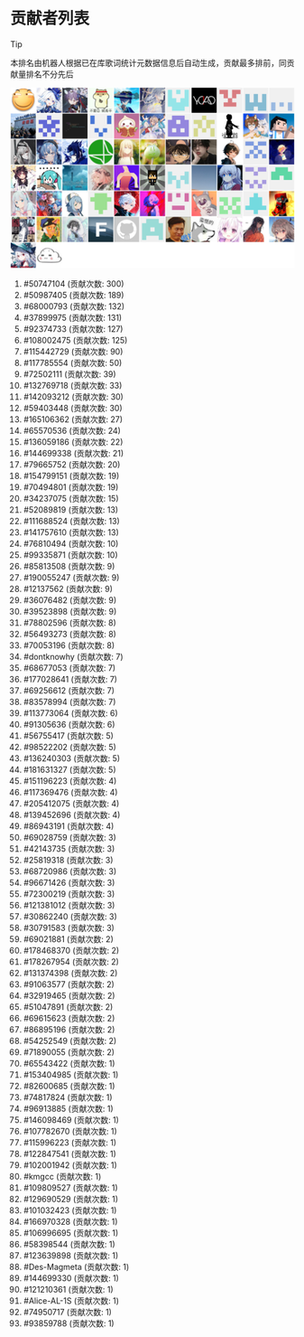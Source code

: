 # 贡献者列表

> [!TIP]
> 本排名由机器人根据已在库歌词统计元数据信息后自动生成，贡献最多排前，同贡献量排名不分先后

![贡献者头像画廊](./CONTRIBUTORS.svg)

1. #50747104 (贡献次数: 300)
2. #50987405 (贡献次数: 189)
3. #68000793 (贡献次数: 132)
4. #37899975 (贡献次数: 131)
5. #92374733 (贡献次数: 127)
6. #108002475 (贡献次数: 125)
7. #115442729 (贡献次数: 90)
8. #117785554 (贡献次数: 50)
9. #72502111 (贡献次数: 39)
10. #132769718 (贡献次数: 33)
11. #142093212 (贡献次数: 30)
12. #59403448 (贡献次数: 30)
13. #165106362 (贡献次数: 27)
14. #65570536 (贡献次数: 24)
15. #136059186 (贡献次数: 22)
16. #144699338 (贡献次数: 21)
17. #79665752 (贡献次数: 20)
18. #154799151 (贡献次数: 19)
19. #70494801 (贡献次数: 19)
20. #34237075 (贡献次数: 15)
21. #52089819 (贡献次数: 13)
22. #111688524 (贡献次数: 13)
23. #141757610 (贡献次数: 13)
24. #76810494 (贡献次数: 10)
25. #99335871 (贡献次数: 10)
26. #85813508 (贡献次数: 9)
27. #190055247 (贡献次数: 9)
28. #12137562 (贡献次数: 9)
29. #36076482 (贡献次数: 9)
30. #39523898 (贡献次数: 9)
31. #78802596 (贡献次数: 8)
32. #56493273 (贡献次数: 8)
33. #70053196 (贡献次数: 8)
34. #dontknowhy (贡献次数: 7)
35. #68677053 (贡献次数: 7)
36. #177028641 (贡献次数: 7)
37. #69256612 (贡献次数: 7)
38. #83578994 (贡献次数: 7)
39. #113773064 (贡献次数: 6)
40. #91305636 (贡献次数: 6)
41. #56755417 (贡献次数: 5)
42. #98522202 (贡献次数: 5)
43. #136240303 (贡献次数: 5)
44. #181631327 (贡献次数: 5)
45. #151196223 (贡献次数: 4)
46. #117369476 (贡献次数: 4)
47. #205412075 (贡献次数: 4)
48. #139452696 (贡献次数: 4)
49. #86943191 (贡献次数: 4)
50. #69028759 (贡献次数: 3)
51. #42143735 (贡献次数: 3)
52. #25819318 (贡献次数: 3)
53. #68720986 (贡献次数: 3)
54. #96671426 (贡献次数: 3)
55. #72300219 (贡献次数: 3)
56. #121381012 (贡献次数: 3)
57. #30862240 (贡献次数: 3)
58. #30791583 (贡献次数: 3)
59. #69021881 (贡献次数: 2)
60. #178468370 (贡献次数: 2)
61. #178267954 (贡献次数: 2)
62. #131374398 (贡献次数: 2)
63. #91063577 (贡献次数: 2)
64. #32919465 (贡献次数: 2)
65. #51047891 (贡献次数: 2)
66. #69615623 (贡献次数: 2)
67. #86895196 (贡献次数: 2)
68. #54252549 (贡献次数: 2)
69. #71890055 (贡献次数: 2)
70. #65543422 (贡献次数: 1)
71. #153404985 (贡献次数: 1)
72. #82600685 (贡献次数: 1)
73. #74817824 (贡献次数: 1)
74. #96913885 (贡献次数: 1)
75. #146098469 (贡献次数: 1)
76. #107782670 (贡献次数: 1)
77. #115996223 (贡献次数: 1)
78. #122847541 (贡献次数: 1)
79. #102001942 (贡献次数: 1)
80. #kmgcc (贡献次数: 1)
81. #109809527 (贡献次数: 1)
82. #129690529 (贡献次数: 1)
83. #101032423 (贡献次数: 1)
84. #166970328 (贡献次数: 1)
85. #106996695 (贡献次数: 1)
86. #58398544 (贡献次数: 1)
87. #123639898 (贡献次数: 1)
88. #Des-Magmeta (贡献次数: 1)
89. #144699330 (贡献次数: 1)
90. #121210361 (贡献次数: 1)
91. #Alice-AL-1S (贡献次数: 1)
92. #74950717 (贡献次数: 1)
93. #93859788 (贡献次数: 1)
